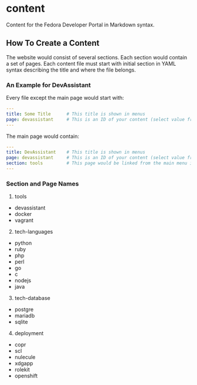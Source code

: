 # content
Content for the Fedora Developer Portal in Markdown syntax.

## How To Create a Content
The website would consist of several sections. Each section would contain a set of pages.
Each content file must start with initial section in YAML syntax describing the title and where the file belongs.

### An Example for DevAssistant
Every file except the main page would start with:
```yaml
---
title: Some Title      # This title is shown in menus
page: devassistant     # This is an ID of your content (select value from the list below)
---
```
The main page would contain:
```yaml
---
title: DevAssistant    # This title is shown in menus
page: devassistant     # This is an ID of your content (select value from the list below)
section: tools         # This page would be linked from the main menu in a group called tools (select value from the list below)
---
```


### Section and Page Names
1. tools
  * devassistant
  * docker
  * vagrant
2. tech-languages
  * python
  * ruby
  * php
  * perl
  * go
  * c
  * nodejs
  * java
3. tech-database
  * postgre
  * mariadb
  * sqlite
4. deployment
  * copr
  * scl
  * nulecule
  * xdgapp
  * rolekit
  * openshift

